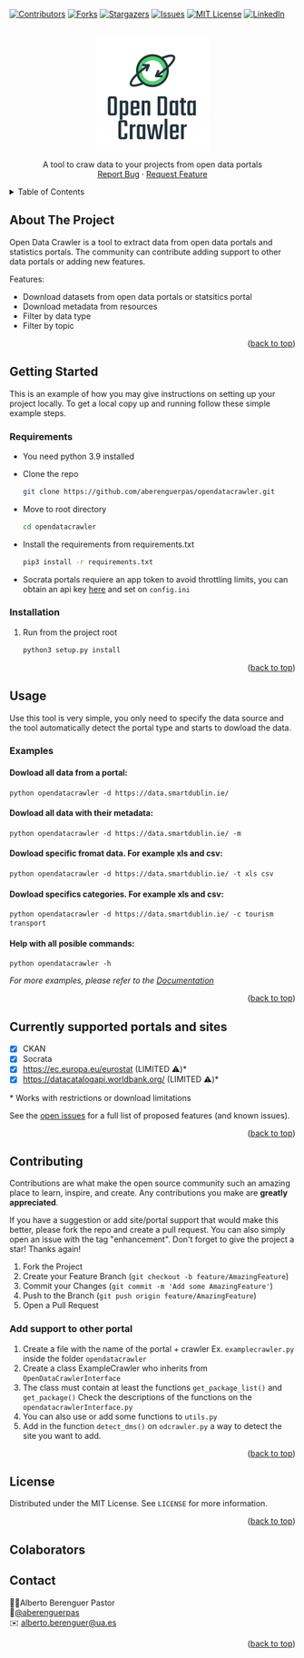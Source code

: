 <div id="top"></div>

[![Contributors][contributors-shield]][contributors-url]
[![Forks][forks-shield]][forks-url]
[![Stargazers][stars-shield]][stars-url]
[![Issues][issues-shield]][issues-url]
[![MIT License][license-shield]][license-url]
[![LinkedIn][linkedin-shield]][linkedin-url]


<!-- PROJECT LOGO -->
<br />
<div align="center">
  <a href="https://github.com/aberenguerpas/opendatacrawler">
    <img src="images/logo.png" alt="Logo" width="200" height="200">
  </a>

  <p align="center">
    A tool to craw data to your projects from open data portals
    <br />
    <a href="https://github.com/aberenguerpas/opendatacrawler/issues">Report Bug</a>
    ·
    <a href="https://github.com/aberenguerpas/opendatacrawler/issues">Request Feature</a>
  </p>
</div>



<!-- TABLE OF CONTENTS -->
<details>
  <summary>Table of Contents</summary>
  <ol>
    <li>
      <a href="#about-the-project">About The Project</a>
    </li>
    <li>
      <a href="#getting-started">Getting Started</a>
      <ul>
        <li><a href="#requirements">requirements</a></li>
        <li><a href="#installation">Installation</a></li>
      </ul>
    </li>
    <li><a href="#usage">Usage</a></li>
    <li><a href="#roadmap">Roadmap</a></li>
    <li><a href="#contributing">Contributing</a></li>
    <li><a href="#license">License</a></li>
    <li><a href="#contact">Contact</a></li>
  </ol>
</details>



<!-- ABOUT THE PROJECT -->
## About The Project
Open Data Crawler is a tool to extract data from open data portals and statistics portals. The community can contribute adding support to other data portals or adding new features.

Features:
* Download datasets from open data portals or statsitics portal
* Download metadata from resources
* Filter by data type
* Filter by topic

<p align="right">(<a href="#top">back to top</a>)</p>

<!-- GETTING STARTED -->
## Getting Started

This is an example of how you may give instructions on setting up your project locally.
To get a local copy up and running follow these simple example steps.

### Requirements
* You need python 3.9 installed

* Clone the repo
  ```sh
  git clone https://github.com/aberenguerpas/opendatacrawler.git
  ```
* Move to root directory
  ```sh
  cd opendatacrawler
  ```
  
* Install the requirements from requirements.txt

  ```sh
  pip3 install -r requirements.txt
  ```

* Socrata portals requiere an app token to avoid throttling limits, you can obtain an api key [here](https://support.socrata.com/hc/en-us/articles/210138558-Generating-an-App-Token)
and set on ```config.ini```

### Installation

1. Run from the project root
   ```sh
   python3 setup.py install 
   ```
<p align="right">(<a href="#top">back to top</a>)</p>


<!-- USAGE EXAMPLES -->
## Usage

Use this tool is very simple, you only need to specify the data source and the tool automatically detect the portal type and starts to dowload the data.

### Examples
#### Dowload all data from a portal:
```
python opendatacrawler -d https://data.smartdublin.ie/
```
#### Dowload all data with their metadata:
```
python opendatacrawler -d https://data.smartdublin.ie/ -m
```
#### Dowload specific fromat data. For example xls and csv:
```
python opendatacrawler -d https://data.smartdublin.ie/ -t xls csv
```
#### Dowload specifics categories. For example xls and csv:
```
python opendatacrawler -d https://data.smartdublin.ie/ -c tourism transport
```
#### Help with all posible commands:
```
python opendatacrawler -h
```


_For more examples, please refer to the [Documentation](https://example.com)_

<p align="right">(<a href="#top">back to top</a>)</p>


## Currently supported portals and sites

- [x] CKAN 
- [x] Socrata
- [x] https://ec.europa.eu/eurostat (LIMITED ⚠️)*
- [x] https://datacatalogapi.worldbank.org/ (LIMITED ⚠️)*

\* Works with restrictions or download limitations

See the [open issues](https://github.com/aberenguerpas/opendatacrawler/issues) for a full list of proposed features (and known issues).

<p align="right">(<a href="#top">back to top</a>)</p>



<!-- CONTRIBUTING -->
## Contributing

Contributions are what make the open source community such an amazing place to learn, inspire, and create. Any contributions you make are **greatly appreciated**.

If you have a suggestion or add site/portal support that would make this better, please fork the repo and create a pull request. You can also simply open an issue with the tag "enhancement".
Don't forget to give the project a star! Thanks again!

1. Fork the Project
2. Create your Feature Branch (`git checkout -b feature/AmazingFeature`)
3. Commit your Changes (`git commit -m 'Add some AmazingFeature'`)
4. Push to the Branch (`git push origin feature/AmazingFeature`)
5. Open a Pull Request

### Add support to other portal
1. Create a file with the name of the portal + crawler Ex. ```examplecrawler.py``` inside the folder ```opendatacrawler```
2. Create a class ExampleCrawler who inherits from ```OpenDataCrawlerInterface```
3. The class must contain at least the functions ```get_package_list()``` and ```get_package()``` Check the descriptions of the functions on the ```opendatacrawlerInterface.py```
4. You can also use or add some functions to ```utils.py```
5. Add in the function ```detect_dms()``` on ```odcrawler.py``` a way to detect the site you want to add.

<p align="right">(<a href="#top">back to top</a>)</p>



<!-- LICENSE -->
## License

Distributed under the MIT License. See `LICENSE` for more information.

<p align="right">(<a href="#top">back to top</a>)</p>

## Colaborators


<!-- CONTACT -->
## Contact

🙋‍♂️Alberto Berenguer Pastor \
📱[@aberenguerpas](https://twitter.com/aberenguerpas) \
✉️ alberto.berenguer@ua.es

<p align="right">(<a href="#top">back to top</a>)</p>


<!-- MARKDOWN LINKS & IMAGES -->
<!-- https://www.markdownguide.org/basic-syntax/#reference-style-links -->
[contributors-shield]: https://img.shields.io/github/contributors/aberenguerpas/opendatacrawler?style=for-the-badge
[contributors-url]: https://github.com/aberenguerpas/opendatacrawler/graphs/contributors
[forks-shield]: https://img.shields.io/github/forks/aberenguerpas/opendatacrawler.svg?style=for-the-badge
[forks-url]: https://github.com/aberenguerpas/opendatacrawler/network/members
[stars-shield]: https://img.shields.io/github/stars/aberenguerpas/opendatacrawler.svg?style=for-the-badge
[stars-url]: https://github.com/aberenguerpas/opendatacrawler/stargazers
[issues-shield]: https://img.shields.io/github/issues/aberenguerpas/opendatacrawler.svg?style=for-the-badge
[issues-url]: https://github.com/aberenguerpas/opendatacrawler/issues
[license-shield]: https://img.shields.io/github/license/aberenguerpas/opendatacrawler?style=for-the-badge
[license-url]: https://github.com/aberenguerpas/opendatacrawler/blob/main/LICENSE
[linkedin-shield]: https://img.shields.io/badge/-LinkedIn-black.svg?style=for-the-badge&logo=linkedin&colorB=555
[linkedin-url]: https://www.linkedin.com/in/alberto-berenguer-pastor-220274154/
[product-screenshot]: images/screenshot.png

